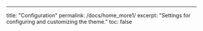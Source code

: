 ---
title: "Configuration"
permalink: /docs/home_more1/
excerpt: "Settings for configuring and customizing the theme."
toc: false

